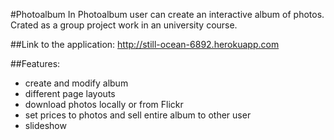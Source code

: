 #Photoalbum
In Photoalbum user can create an interactive album of photos. Crated as a group project work in an university course.

##Link to the application:
http://still-ocean-6892.herokuapp.com

##Features:
* create and modify album
* different page layouts
* download photos locally or from Flickr
* set prices to photos and sell entire album to other user
* slideshow
